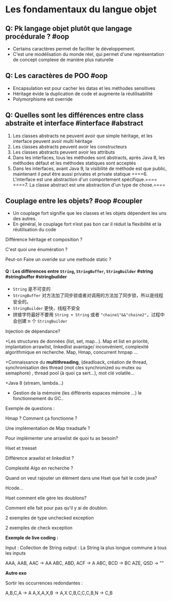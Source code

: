 # Les fondamentaux du langue objet 

## Q: Pk langage objet plutôt que langage procédurale ? #oop 

- Certains caractères permet de faciliter le développement.
- C'est une modélisation du monde réel, qui permet d'une représentation de concept complexe de manière plus naturelle

## Q: Les caractères de POO #oop 
 
- Encapsulation est pour cacher les datas et les méthodes sensitives
- Héritage évide la duplication de code et augmente la réutilisabilité
- Polymorphisme est override

## Q: Quelles sont les différences entre class abstraite et interface #interface #abstract

1.  Les classes abstracts ne peuvent avoir que simple héritage, et les interface peuvent avoir multi héritage
2.  Les classes abstracts peuvent avoir les constructeurs
3.  Les classes abstracts peuvent avoir les attributs
4.  Dans les interfaces, tous les méthodes sont abstracts, après Java 8, les méthodes défaut et les méthodes statiques sont acceptés
5.  Dans les interfaces, avant Java 9, la visibilité de méthode est que public, maintenant il peut être aussi privates et private statique
====6.  L'interface est une abstraction d'un comportement spécifique.====
====7.  La classe abstract est une abstraction d'un type de chose.====

## Couplage entre les objets? #oop #coupler

- Un couplage fort signifie que les classes et les objets dépendent les uns des autres. 
- En général, le couplage fort n’est pas bon car il réduit la flexibilité et la réutilisation du code

Différence héritage et composition ?

C'est quoi une énumération ?

Peut-on Faire un overide sur une methode static ?






#### Q : Les différences entre `String`, `StringBuffer`, `StringBuilder` #string #stringbuffer #stringbuilder 

- `String` 是不可变的
- `StringBuffer` 对方法加了同步锁或者对调用的方法加了同步锁，所以是线程安全的。
- `StringBuilder` 更快，线程不安全
- 拼接字符最好不要用 `String + String` 或者  `"chaine1"&&"chaine2"`，过程中会创建 n 个 `StringBuilder`



Injection de dépendance?







+Les structures de données (list, set, map…). Map et list en priorité, implantation arrawlist, linkedlist avantage/ inconvénient, complexité algorithmique en recherche. Map, Hmap, concurrent hmpap …

+Connaissance du **multithreading**, (deadloack, création de thread, synchronisation des thread (mot cles synchronized ou mutex ou semaphore) , thread pool (à quoi ça sert…), mot clé volatile…

+Java 8 (stream, lambda…)

+ Gestion de la mémoire (les différents espaces mémoire …) le fonctionnement du GC..

Exemple de questions :




Hmap ? Comment ça fonctionne ?

Une implémentation de Map treadsafe ?



Pour implémenter une arrawlist de quoi tu as besoin?

Hset et treeset

Différence arawlist et linkedlist ?

Complexité Algo en recherche ?

Quand on veut rajouter un élément dans une Hset que fait le code java?

Hcode…

Hset comment elle gère les doublons?

Comment elle fait pour pas qu'il y ai de doublon.

2 exemples de type unchecked exception

2 exemples de check exception




**Exemple de live coding :**

Input : Collection de String
output : La String la plus longue commune à tous les inputs

  

AAA, AAB, AAC -> AA
ABC, ABD, ACF -> A
ABC, BCD -> BC
AZE, QSD -> ""

**Autre exo**

Sortir les occurrences redondantes :

A,B,C,A -> A
A,X,A,X,B -> A,X
C,B,C,C,C,B,N -> C,B